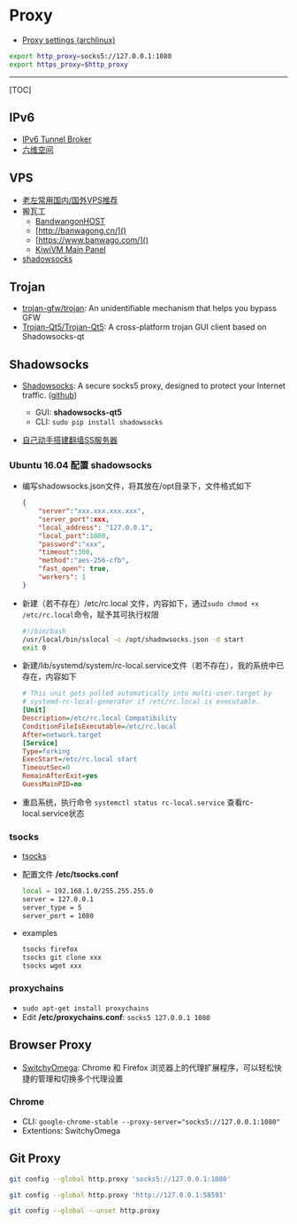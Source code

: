 # Proxy

* [Proxy settings (archlinux)](https://wiki.archlinux.org/index.php/proxy_settings)

```sh
export http_proxy=socks5://127.0.0.1:1080
export https_proxy=$http_proxy
```

-----

[TOC]

## IPv6

* [IPv6 Tunnel Broker](https://www.tunnelbroker.net/)
* [六维空间](http://bt.neu6.edu.cn/)

## VPS

* [老左常用国内/国外VPS推荐](http://www.laozuo.org/myvps)
* 搬瓦工
  * [BandwangonHOST](https://bwh88.net/)
  * [http://banwagong.cn/]()
  * [https://www.banwago.com/]()
  * [KiwiVM Main Panel](https://kiwivm.64clouds.com/main.php)
* [shadowsocks](https://order.shadowsocks.ch)

## Trojan

* [trojan-gfw/trojan](https://github.com/trojan-gfw/trojan): An unidentifiable mechanism that helps you bypass GFW
* [Trojan-Qt5/Trojan-Qt5](https://github.com/Trojan-Qt5/Trojan-Qt5): A cross-platform trojan GUI client based on Shadowsocks-qt

## Shadowsocks

* [Shadowsocks](https://shadowsocks.org): A secure socks5 proxy, designed to protect your Internet traffic. ([github](https://github.com/shadowsocks))
  - GUI: **shadowsocks-qt5**
  - CLI: `sudo pip install shadowsocks`

* [自己动手搭建翻墙SS服务器](https://www.yigeni.com/build-a-wall-ss-server/)

### Ubuntu 16.04 配置 shadowsocks

* 编写shadowsocks.json文件，将其放在/opt目录下，文件格式如下
  ```json
  {  
      "server":"xxx.xxx.xxx.xxx",  
      "server_port":xxx,  
      "local_address": "127.0.0.1",  
      "local_port":1080,  
      "password":"xxx",  
      "timeout":300,  
      "method":"aes-256-cfb",  
      "fast_open": true,  
      "workers": 1  
  }
  ```

* 新建（若不存在）/etc/rc.local 文件，内容如下，通过`sudo chmod +x /etc/rc.local`命令，赋予其可执行权限
  ```sh
  #!/bin/bash
  /usr/local/bin/sslocal -c /opt/shadowsocks.json -d start
  exit 0
  ```

* 新建/lib/systemd/system/rc-local.service文件（若不存在），我的系统中已存在，内容如下
  ```ini
  # This unit gets pulled automatically into multi-user.target by
  # systemd-rc-local-generator if /etc/rc.local is executable.
  [Unit]
  Description=/etc/rc.local Compatibility
  ConditionFileIsExecutable=/etc/rc.local
  After=network.target
  [Service]
  Type=forking
  ExecStart=/etc/rc.local start
  TimeoutSec=0
  RemainAfterExit=yes
  GuessMainPID=no
  ```

* 重启系统，执行命令 `systemctl status rc-local.service` 查看rc-local.service状态

### tsocks

* [tsocks](http://tsocks.sourceforge.net/)

* 配置文件 **/etc/tsocks.conf**
  ```sh
  local = 192.168.1.0/255.255.255.0
  server = 127.0.0.1
  server_type = 5
  server_port = 1080
  ```
* examples
  ```sh
  tsocks firefox
  tsocks git clone xxx
  tsocks wget xxx
  ```

### proxychains
* `sudo apt-get install proxychains`
* Edit **/etc/proxychains.conf**: `socks5 127.0.0.1 1080`

## Browser Proxy

* [SwitchyOmega](https://proxy-switchyomega.com/): Chrome 和 Firefox 浏览器上的代理扩展程序，可以轻松快捷的管理和切换多个代理设置

### Chrome

* CLI: `google-chrome-stable --proxy-server="socks5://127.0.0.1:1080"`
* Extentions: SwitchyOmega

## Git Proxy

```sh
git config --global http.proxy 'socks5://127.0.0.1:1080'

git config --global http.proxy 'http://127.0.0.1:58591'

git config --global --unset http.proxy
```
